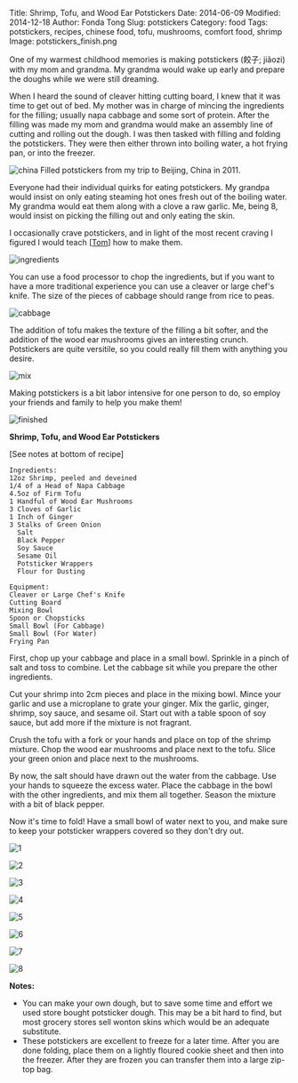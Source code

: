 Title: Shrimp, Tofu, and Wood Ear Potstickers
Date: 2014-06-09
Modified: 2014-12-18
Author: Fonda Tong
Slug: potstickers
Category: food
Tags: potstickers, recipes, chinese food, tofu, mushrooms, comfort food, shrimp
Image: potstickers_finish.png

One of my warmest childhood memories is making potstickers (餃子; jiǎozi) with my mom and grandma. My grandma would wake up early and prepare the doughs while we were still dreaming.

When I heard the sound of cleaver hitting cutting board, I knew that it was time to get out of bed. My mother was in charge of mincing the ingredients for the filling; usually napa cabbage and some sort of protein. After the filling was made my mom and grandma would make an assembly line of cutting and rolling out the dough. I was then tasked with filling and folding the potstickers. They were then either thrown into boiling water, a hot frying pan, or into the freezer.

![china](images/potstickers_china.png "Making potstickers in China")
Filled potstickers from my trip to Beijing, China in 2011.

Everyone had their individual quirks for eating potstickers. My grandpa would insist on only eating steaming hot ones fresh out of the boiling water. My grandma would eat them along with a clove a raw garlic. Me, being 8, would insist on picking the filling out and only eating the skin.

I occasionally crave potstickers, and in light of the most recent craving I figured I would teach [[Tom](#)] how to make them.

![ingredients](images/potsticker_ingredients.png "ingredients")

You can use a food processor to chop the ingredients, but if you want to have a more traditional experience you can use a cleaver or large chef's knife. The size of the pieces of cabbage should range from rice to peas.  

![cabbage](images/potstickers_cabbage.png "cabbage")

The addition of tofu makes the texture of the filling a bit softer, and the addition of the wood ear mushrooms gives an interesting crunch. Potstickers are quite versitile, so you could really fill them with anything you desire.

![mix](images/potstickers_mix.png "pre-mixing")

Making potstickers is a bit labor intensive for one person to do, so employ your friends and family to help you make them!

![finished](images/potstickers_finish.png "the finished potstickers")

**Shrimp, Tofu, and Wood Ear Potstickers**

[See notes at bottom of recipe]

````
Ingredients:
12oz Shrimp, peeled and deveined
1/4 of a Head of Napa Cabbage
4.5oz of Firm Tofu
1 Handful of Wood Ear Mushrooms
3 Cloves of Garlic
1 Inch of Ginger
3 Stalks of Green Onion
  Salt
  Black Pepper
  Soy Sauce
  Sesame Oil
  Potsticker Wrappers
  Flour for Dusting

Equipment:
Cleaver or Large Chef's Knife
Cutting Board
Mixing Bowl
Spoon or Chopsticks
Small Bowl (For Cabbage)
Small Bowl (For Water)
Frying Pan
````

First, chop up your cabbage and place in a small bowl. Sprinkle in a pinch of salt and toss to combine. Let the cabbage sit while you prepare the other ingredients.

Cut your shrimp into 2cm pieces and place in the mixing bowl. Mince your garlic and use a microplane to grate your ginger. Mix the garlic, ginger, shrimp, soy sauce, and sesame oil. Start out with a table spoon of soy sauce, but add more if the mixture is not fragrant.

Crush the tofu with a fork or your hands and place on top of the shrimp mixture. Chop the wood ear mushrooms and place next to the tofu. Slice your green onion and place next to the mushrooms.

By now, the salt should have drawn out the water from the cabbage. Use your hands to squeeze the excess water. Place the cabbage in the bowl with the other ingredients, and mix them all together. Season the mixture with a bit of black pepper.

Now it's time to fold! Have a small bowl of water next to you, and make sure to keep your potsticker wrappers covered so they don't dry out.

![1](images/potstickers_1.png)

![2](images/potstickers_2.png)

![3](images/potstickers_3.png)

![4](images/potstickers_4.png)

![5](images/potstickers_5.png)

![6](images/potstickers_6.png)

![7](images/potstickers_7.png)

![8](images/potstickers_8.png)

**Notes:**

* You can make your own dough, but to save some time and effort we used store bought potsticker dough. This may be a bit hard to find, but most grocery stores sell wonton skins which would be an adequate substitute.
* These potstickers are excellent to freeze for a later time. After you are done folding, place them on a lightly floured cookie sheet and then into the freezer. After they are frozen you can transfer them into a large zip-top bag.
